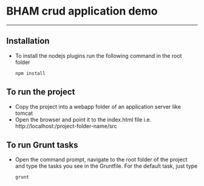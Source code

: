 
# BHAM crud application demo

***

## Installation

*	To install the nodejs plugins run the following command in the root folder

    ```
    npm install
    
    ```

## To run the project

* Copy the project into a webapp folder of an application server like tomcat
* Open the browser and point it to the index.html file i.e. http://localhost:<PORT>/project-folder-name/src


## To run Grunt tasks

* Open the command prompt, navigate to the root folder of the project and type the tasks you see in the Gruntfile. For the default task, just type

    ```
    grunt
    
    ```